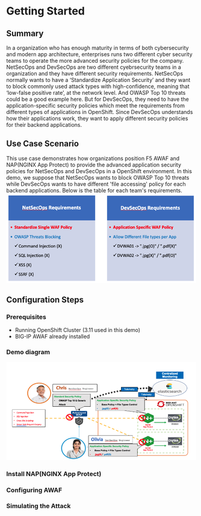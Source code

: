 # Getting Started

## Summary
In a organization who has enough maturity in terms of both cybersecurity and modern app architecture, enterprises runs two different cyber security teams to operate the more advanced security policies for the company. NetSecOps and DevSecOps are two different cyebrsecurity teams in a organization and they have different security requirements. NetSecOps normally wants to have a ‘Standardize Application Security’ and they want to block commonly used attack types with high-confidence, meaning that ‘low-false positive rate’, at the network level. And OWASP Top 10 threats could be a good example here.
But for DevSecOps, they need to have the application-specific security policies which meet the requirements from different types of applications in OpenShift. 
Since DevSecOps understands how their applications work, they want to apply different security policies for their backend applications. 

## Use Case Scenario
This use case demonstrates how organizations position F5 AWAF and NAP(NGINX App Protect) to provide the advanced application security policies for NetSecOps and DevSecOps in a OpenShift environment. In this demo, we suppose that NetSecOps wants to block OWASP Top 10 threats while DevSecOps wants to have different 'file accessing' policy for each backend applications. Below is the table for each team's requirements. 
![](images/sre_usecase01-1.png)


## Configuration Steps

### Prerequisites
- Running OpenShift Cluster (3.11 used in this demo) 
- BIG-IP AWAF already installed

### Demo diagram
![](images/sre_usecase01-2.png)

### Install NAP(NGINX App Protect) 

### Configuring AWAF 

### Simulating the Attack
